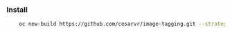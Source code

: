 
### Install

```sh
	oc new-build https://github.com/cesarvr/image-tagging.git --strategy=pipeline --name=build-img-tag
```